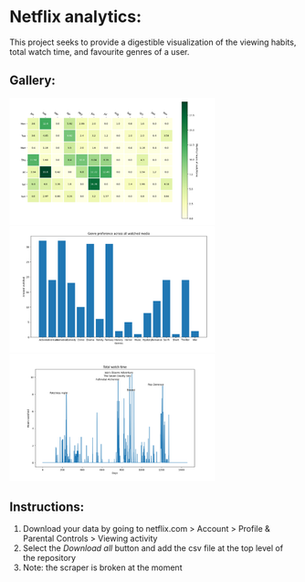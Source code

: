 # Netflix analytics: 
This project seeks to provide a digestible visualization of the viewing habits, total watch time, and favourite genres of a user.

## Gallery:
<img src="/gallery/heatmap.png" width="360">
<img src="/gallery/preferences.png" width="360">
<img src="/gallery/watchtime.png" width="360">



## Instructions:
1. Download your data by going to netflix.com > Account > Profile & Parental Controls > Viewing activity
2. Select the *Download all* button and add the csv file at the top level of the repository
3. Note: the scraper is broken at the moment
